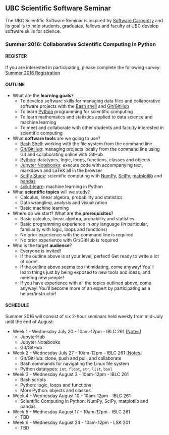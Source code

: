 ## UBC Scientific Software Seminar

The UBC Scientific Software Seminar is inspired by [Software Carpentry](http://software-carpentry.org/) and its goal is to help students, graduates, fellows and faculty at UBC develop software skills for science.

### Summer 2016: Collaborative Scientific Computing in Python

#### REGISTER

If you are interested in participating, please complete the following survey: [Summer 2016 Registration](https://survey.ubc.ca/s/scientific-software-seminar-registration/)

#### OUTLINE

* What are the **learning goals**?
  * To develop software skills for managing data files and collaborative software projects with the [Bash shell](https://www.gnu.org/software/bash/) and [Git/GitHub](https://github.com/)
  * To learn [Python](https://www.python.org/) programming for scientific computing
  * To learn mathematics and statistics applied to data science and machine learning
  * To meet and collaborate with other students and faculty interested in scientific computing
* What **software tools** are we going to use?
  * [Bash Shell](https://www.gnu.org/software/bash/): working with the file system from the command line
  * [Git/GitHub](https://github.com/): managing projects locally from the command line using Git and collaborating online with GitHub
  * [Python](https://www.python.org/): datatypes, logic, loops, functions, classes and objects
  * [Jupyter Notebooks](http://jupyter.org/): execute code with accompanying text, markdown and LaTeX all in the browser
  * [SciPy Stack](http://scipy.org/): scientific computing with [NumPy](http://www.numpy.org/), [SciPy](http://scipy.org/), [matplotlib](http://matplotlib.org/) and [pandas](http://pandas.pydata.org/)
  * [scikit-learn](http://scikit-learn.org/): machine learning in Python
* What **scientific topics** will we study?
  * Calculus, linear algebra, probability and statistics
  * Data wrangling, analysis and visualization
  * Basic machine learning
* Where do we start? What are the **prerequisites**?
  * Basic calculus, linear algebra, probability and statistics
  * Basic programming experience in *any* language (in particular, familiarity with logic, loops and functions)
  * No prior experience with the command line is required
  * No prior experience with Git/GitHub is required
* Who is the target **audience**?
  * Everyone is invited!
  * If the outline above is at your level, perfect! Get ready to write a lot of code!
  * If the outline above seems too intimidating, come anyway! You'll learn things just by being exposed to new tools and ideas, and meeting new people!
  * If you have experience with all the topics outlined above, come anyway! You'll become more of an expert by participating as a helper/instructor!

#### SCHEDULE

Summer 2016 will consist of six 2-hour seminars held weekly from mid-July until the end of August:

* Week 1 - Wednesday July 20 - 10am-12pm - IBLC 261 [[Notes](2016-07-20-notes.ipynb)]
  * JupyterHub
  * Jupyter Notebooks
  * Git/GitHub
* Week 2 - Wednesday July 27 - 10am-12pm - IBLC 261 [[Notes](2016-07-27-notes.ipynb)]
  * Git/GitHub: clone, push and pull, and collaborate
  * Bash commands for navigating the Linux file system
  * Python datatypes: `int`, `float`, `str`, `list`, `bool`
* Week 3 - Wednesday August 3 - 10am-12pm - IBLC 261
  * Bash scripts
  * Python: logic, loops and functions
  * More Python: objects and classes
* Week 4 - Wednesday August 10 - 10am-12pm - IBLC 261
  * Scientific Computing in Python: NumPy, SciPy, matplotlib and pandas
* Week 5 - Wednesday August 17 - 10am-12pm - IBLC 261
  * TBD
* Week 6 - Wednesday August 24 - 10am-12pm - LSK 201
  * TBD

